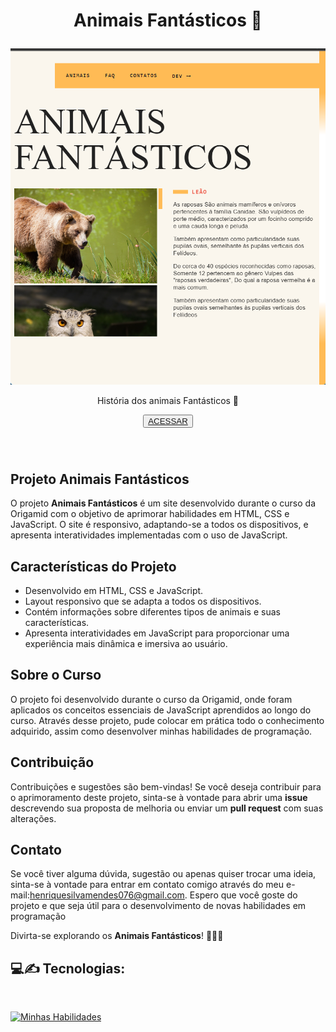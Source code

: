 


 
<h1 align='center'>
    <P font-size='12px'> Animais Fantásticos 🦁 </P>
</h1>



<p align='center'><img src='Captura de tela 2023-11-07 094029.png'></p>

<p align='center'>História dos animais Fantásticos 🦁<p>

<p align='center'><button ><a href='https://henriquescloud.github.io/FANTASTIC-ANIMALS/animais-fantasticos.html' > ACESSAR </a></button></p><br><h1></h1>


## Projeto Animais Fantásticos

O projeto **Animais Fantásticos** é um site desenvolvido durante o curso da Origamid com o objetivo de aprimorar habilidades em HTML, CSS e JavaScript. O site é responsivo, adaptando-se a todos os dispositivos, e apresenta interatividades implementadas com o uso de JavaScript.

## Características do Projeto

- Desenvolvido em HTML, CSS e JavaScript.
- Layout responsivo que se adapta a todos os dispositivos.
- Contém informações sobre diferentes tipos de animais e suas características.
- Apresenta interatividades em JavaScript para proporcionar uma experiência mais dinâmica e imersiva ao usuário.

## Sobre o Curso

O projeto foi desenvolvido durante o curso da Origamid, onde foram aplicados os conceitos essenciais de JavaScript aprendidos ao longo do curso. Através desse projeto, pude colocar em prática todo o conhecimento adquirido, assim como desenvolver minhas habilidades de programação.


## Contribuição

Contribuições e sugestões são bem-vindas! Se você deseja contribuir para o aprimoramento deste projeto, sinta-se à vontade para abrir uma **issue** descrevendo sua proposta de melhoria ou enviar um **pull request** com suas alterações.

## Contato
Se você tiver alguma dúvida, sugestão ou apenas quiser trocar uma ideia, sinta-se à vontade para entrar em contato comigo através do meu e-mail:[henriquesilvamendes076@gmail.com](henriquesilvamendes076@gmail.com).
Espero que você goste do projeto e que seja útil para o desenvolvimento de novas habilidades em programação

Divirta-se explorando os **Animais Fantásticos**! 🦁🐼🐍

<h2>
    💻✍️ Tecnologias:
</h2>
<br>

[![Minhas Habilidades](https://skillicons.dev/icons?i=html,css,js)](https://skillicons.dev)


